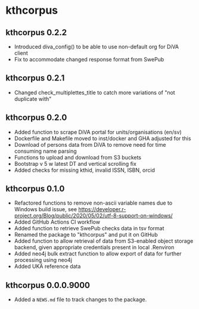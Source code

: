 # kthcorpus

## kthcorpus 0.2.2

* Introduced diva_config() to be able to use non-default org for DiVA client
* Fix to accommodate changed response format from SwePub

## kthcorpus 0.2.1

* Changed check_multiplettes_title to catch more variations of "not duplicate with"

## kthcorpus 0.2.0

* Added function to scrape DiVA portal for units/organisations (en/sv)
* Dockerfile and Makefile moved to inst/docker and GHA adjusted for this
* Download of persons data from DiVA to remove need for time consuming name parsing
* Functions to upload and download from S3 buckets
* Bootstrap v 5 w latest DT and vertical scrolling fix
* Added checks for missing kthid, invalid ISSN, ISBN, orcid

## kthcorpus 0.1.0

* Refactored functions to remove non-ascii variable names due to Windows build issue, see https://developer.r-project.org/Blog/public/2020/05/02/utf-8-support-on-windows/
* Added GitHub Actions CI workflow
* Added function to retrieve SwePub checks data in tsv format
* Renamed the package to "kthcorpus" and put it on GitHub
* Added function to allow retrieval of data from S3-enabled object storage backend, given appropriate credentials present in local .Renviron
* Added neo4j bulk extract function to allow export of data for further processing using neo4j
* Added UKÄ reference data

## kthcorpus 0.0.0.9000

* Added a `NEWS.md` file to track changes to the package.
